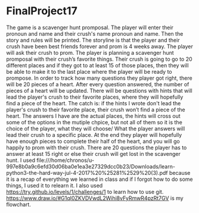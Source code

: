 # FinalProject17
The game is a scavenger hunt promposal. The player will enter their pronoun and name and their crush's name pronoun and name.
Then the story and rules will be printed. The storyline is that the player and their crush have been best friends forever and prom is 4 weeks away.
The player will ask their crush to prom. The player is planning a scavenger hunt promposal with their crush’s favorite things.
Their crush is going to go to 20 different places and if they got to at least 15 of those places, then they will be able to make it to the last place where the player will be ready to prompose.
In order to track how many questions they player got right, there will be 20 pieces of a heart. After every question answered, the number of pieces of a heart will be updated.
There will be questions with hints that will lead the player's crush to their favorite places, where they will hopefully find a piece of the heart.
The catch is: if the hints I wrote don't lead the player's crush to their favorite place, their crush won’t find a piece of the heart.
The answers I have are the actual places, the hints will cross out some of the options in the mutiple chpice, but not all of them so it is the choice of the player, what they will choose/
What the player answers will lead their crush to a specific place.
At the end they player will hopefully have enough pieces to complete their half of the heart, and you will go happily to prom with their crush.
There are 20 questions the player has to answer at least 15 right or else their crush will get lost in the scavenger hunt.
I used file:///home/chronos/u-997e8b0a9c6efd30d06ba0e1ea3e27329dcc0b23/Downloads/learn-python3-the-hard-way-jul-4-2017%20%25281%2529%20(3).pdf
because it is a recap of everything we learned in class and if I forgot how to do some things, I used it to relearn it.
I also used https://try.github.io/levels/1/challenges/1 to learn how to use git.
https://www.draw.io/#G1qI0ZKVDVwdL2Wihi8vFyRmwR4pzRt7GV is my flowchart.